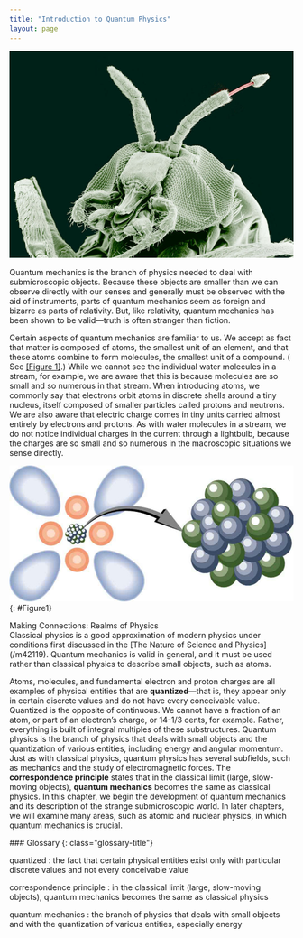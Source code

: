 ```yaml
---
title: "Introduction to Quantum Physics"
layout: page
---    
```


![A magnified image of a black fly obtained from an electron microscope showing its antennae and tentacles.](../resources/Figure_30_00_01a.jpg "A black fly imaged by an electron microscope is as monstrous as any science-fiction creature. (credit: U.S. Department of Agriculture via Wikimedia Commons)")

Quantum mechanics is the branch of physics needed to deal with submicroscopic
objects. Because these objects are smaller than we can observe directly with our
senses and generally must be observed with the aid of instruments, parts of
quantum mechanics seem as foreign and bizarre as parts of relativity. But, like
relativity, quantum mechanics has been shown to be valid—truth is often stranger
than fiction.

Certain aspects of quantum mechanics are familiar to us. We accept as fact that
matter is composed of atoms, the smallest unit of an element, and that these
atoms combine to form molecules, the smallest unit of a compound. (
See [[Figure 1]](#Figure1).) While we cannot see the individual water molecules
in a stream, for example, we are aware that this is because molecules are so
small and so numerous in that stream. When introducing atoms, we commonly say
that electrons orbit atoms in discrete shells around a tiny nucleus, itself
composed of smaller particles called protons and neutrons. We are also aware
that electric charge comes in tiny units carried almost entirely by electrons
and protons. As with water molecules in a stream, we do not notice individual
charges in the current through a lightbulb, because the charges are so small and
so numerous in the macroscopic situations we sense directly.

![A model of an atom is shown. Atom is shown as a clump of small spherical balls at the center, representing the nucleus, surrounded by spherical and dumbbell-shaped electron clouds. A magnified view of the nucleus is shown as a bunch of small spherical balls.](../resources/Figure_30_00_02a.jpg "Atoms and their substructure are familiar examples of objects that require quantum mechanics to be fully explained. Certain of their characteristics, such as the discrete electron shells, are classical physics explanations. In quantum mechanics we conceptualize discrete &#x201C;electron clouds&#x201D; around the nucleus. ")
{: #Figure1}

<div class="note" data-has-label="true" data-label="" markdown="1">
<div class="title">
Making Connections: Realms of Physics
</div>
Classical physics is a good approximation of modern physics under conditions first discussed in the [The Nature of Science and Physics](/m42119). Quantum mechanics is valid in general, and it must be used rather than classical physics to describe small objects, such as atoms.

</div>

Atoms, molecules, and fundamental electron and proton charges are all examples
of physical entities that are **quantized**—that is, they appear only in certain
discrete values and do not have every conceivable value. Quantized is the
opposite of continuous. We cannot have a fraction of an atom, or part of an
electron’s charge, or 14-1/3 cents, for example. Rather, everything is built of
integral multiples of these substructures. Quantum physics is the branch of
physics that deals with small objects and the quantization of various entities,
including energy and angular momentum. Just as with classical physics, quantum
physics has several subfields, such as mechanics and the study of
electromagnetic forces. The **correspondence principle** states that in the
classical limit (large, slow-moving objects), **quantum mechanics** becomes the
same as classical physics. In this chapter, we begin the development of quantum
mechanics and its description of the strange submicroscopic world. In later
chapters, we will examine many areas, such as atomic and nuclear physics, in
which quantum mechanics is crucial.

<div class="glossary" markdown="1">
### Glossary
{: class="glossary-title"}

quantized
: the fact that certain physical entities exist only with particular discrete
values and not every conceivable value

correspondence principle
: in the classical limit (large, slow-moving objects), quantum mechanics becomes
the same as classical physics

quantum mechanics
: the branch of physics that deals with small objects and with the quantization
of various entities, especially energy

</div>
